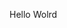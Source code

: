 Hello Wolrd












































































































































































































































































































































































































































































































































































































































































































































































































































































































































































































































































































































































